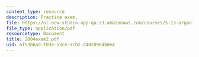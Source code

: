 ```yaml
---
content_type: resource
description: Practice exam.
file: https://ol-ocw-studio-app-qa.s3.amazonaws.com/courses/5-13-organic-chemistry-ii-fall-2006/6f53bbadf03e53ceacb2d40c09e4b0e4_2004exam2.pdf
file_type: application/pdf
resourcetype: Document
title: 2004exam2.pdf
uid: 6f53bbad-f03e-53ce-acb2-d40c09e4b0e4
---
```


